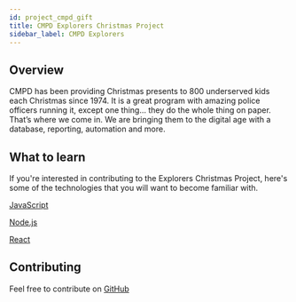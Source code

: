 ```yaml
---
id: project_cmpd_gift
title: CMPD Explorers Christmas Project
sidebar_label: CMPD Explorers
---
```


## Overview

CMPD has been providing Christmas presents to 800 underserved kids each Christmas since 1974.  It is a great program with amazing police officers running it, except one thing… they do the whole thing on paper.  That’s where we come in.  We are bringing them to the digital age with a database, reporting, automation and more.

## What to learn

If you're interested in contributing to the Explorers Christmas Project, here's some of the technologies that you will want to become familiar with.

[JavaScript](/docs/learn_javascript.html)

[Node.js](/docs/learn_node.html)

[React](/docs/learn_react.html)

## Contributing

Feel free to contribute on [GitHub](https://github.com/CodeForCharlotte/cmpd-holiday-gift)


